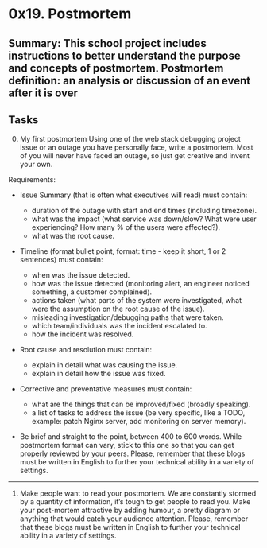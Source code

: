 # 0x19. Postmortem
Summary:
This school project includes instructions to better understand the purpose and concepts of postmortem.
Postmortem definition: an analysis or discussion of an event after it is over
---

## Tasks
0. My first postmortem 
Using one of the web stack debugging project issue or an outage you have personally face, write a postmortem. Most of you will never have faced an outage, so just get creative and invent your own.

Requirements:

   * Issue Summary (that is often what executives will read) must contain:
       * duration of the outage with start and end times (including timezone).
       * what was the impact (what service was down/slow? What were user experiencing? How many % of the users were affected?).
       * what was the root cause.

   * Timeline (format bullet point, format: time - keep it short, 1 or 2 sentences) must contain:
       * when was the issue detected.
       * how was the issue detected (monitoring alert, an engineer noticed something, a customer complained).
       * actions taken (what parts of the system were investigated, what were the assumption on the root cause of the issue).
       * misleading investigation/debugging paths that were taken.
       * which team/individuals was the incident escalated to.
       * how the incident was resolved.

   * Root cause and resolution must contain:
       * explain in detail what was causing the issue.
       * explain in detail how the issue was fixed.

   * Corrective and preventative measures must contain:
       * what are the things that can be improved/fixed (broadly speaking).
       * a list of tasks to address the issue (be very specific, like a TODO, example: patch Nginx server, add monitoring on server memory).

   * Be brief and straight to the point, between 400 to 600 words. While postmortem format can vary, stick to this one so that you can get properly reviewed by your peers. Please, remember that these blogs must be written in English to further your technical ability in a variety of settings.

----

1. Make people want to read your postmortem. We are constantly stormed by a quantity of information, it’s tough to get people to read you. Make your post-mortem attractive by adding humour, a pretty diagram or anything that would catch your audience attention. Please, remember that these blogs must be written in English to further your technical ability in a variety of settings.


